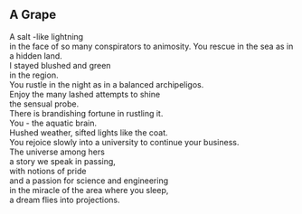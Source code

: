 A Grape
-------
A salt -like lightning  
in the face of so many conspirators to animosity. You rescue in the sea as in a hidden land.  
I stayed blushed and green  
in the region.  
You rustle in the night as in a balanced archipeligos.  
Enjoy the many lashed attempts to shine  
the sensual probe.  
There is brandishing fortune in rustling it.  
You - the aquatic brain.  
Hushed weather, sifted lights like the coat.  
You rejoice slowly into a university to continue your business.  
The universe among hers  
a story we speak in passing,  
with notions of pride  
and a passion for science and engineering  
in the miracle of the area where you sleep,  
a dream flies into projections.  
